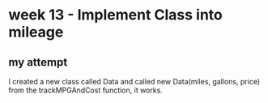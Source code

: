# week 13 - Implement Class into mileage

## my attempt
I created a new class called Data
and called new Data(miles, gallons, price)
from the trackMPGAndCost function,
it works.

